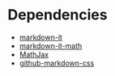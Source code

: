 # Dependencies

- [markdown-it](https://github.com/markdown-it/markdown-it)
- [markdown-it-math](https://github.com/runarberg/markdown-it-math)
- [MathJax](https://www.mathjax.org/)
- [github-markdown-css](https://github.com/sindresorhus/github-markdown-css)
